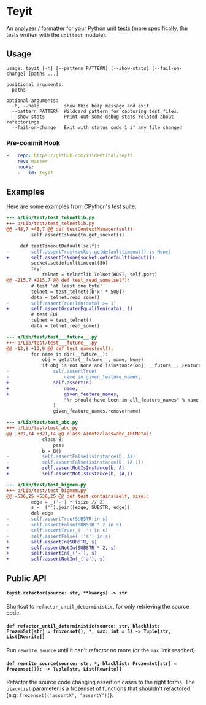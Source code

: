 # Teyit

An analyzer / formatter for your Python unit tests (more specifically, the tests written with the `unittest` module).

## Usage

```
usage: teyit [-h] [--pattern PATTERN] [--show-stats] [--fail-on-change] [paths ...]

positional arguments:
  paths

optional arguments:
  -h, --help         show this help message and exit
  --pattern PATTERN  Wildcard pattern for capturing test files.
  --show-stats       Print out some debug stats related about refactorings
  --fail-on-change   Exit with status code 1 if any file changed
```

### Pre-commit Hook

```yaml
-   repo: https://github.com/isidentical/teyit
    rev: master
    hooks:
    -   id: teyit
```

## Examples

Here are some examples from CPython's test suite:

```diff
--- a/Lib/test/test_telnetlib.py
+++ b/Lib/test/test_telnetlib.py
@@ -48,7 +48,7 @@ def testContextManager(self):
         self.assertIsNone(tn.get_socket())

     def testTimeoutDefault(self):
-        self.assertTrue(socket.getdefaulttimeout() is None)
+        self.assertIsNone(socket.getdefaulttimeout())
         socket.setdefaulttimeout(30)
         try:
             telnet = telnetlib.Telnet(HOST, self.port)
@@ -215,7 +215,7 @@ def test_read_some(self):
         # test 'at least one byte'
         telnet = test_telnet([b'x' * 500])
         data = telnet.read_some()
-        self.assertTrue(len(data) >= 1)
+        self.assertGreaterEqual(len(data), 1)
         # test EOF
         telnet = test_telnet()
         data = telnet.read_some()
```

```diff
--- a/Lib/test/test___future__.py
+++ b/Lib/test/test___future__.py
@@ -13,8 +13,9 @@ def test_names(self):
         for name in dir(__future__):
             obj = getattr(__future__, name, None)
             if obj is not None and isinstance(obj, __future__._Feature):
-                self.assertTrue(
-                    name in given_feature_names,
+                self.assertIn(
+                    name,
+                    given_feature_names,
                     "%r should have been in all_feature_names" % name
                 )
                 given_feature_names.remove(name)
```

```diff
--- a/Lib/test/test_abc.py
+++ b/Lib/test/test_abc.py
@@ -321,14 +321,14 @@ class A(metaclass=abc_ABCMeta):
             class B:
                 pass
             b = B()
-            self.assertFalse(isinstance(b, A))
-            self.assertFalse(isinstance(b, (A,)))
+            self.assertNotIsInstance(b, A)
+            self.assertNotIsInstance(b, (A,))
```

```diff
--- a/Lib/test/test_bigmem.py
+++ b/Lib/test/test_bigmem.py
@@ -536,25 +536,25 @@ def test_contains(self, size):
         edge = _('-') * (size // 2)
         s = _('').join([edge, SUBSTR, edge])
         del edge
-        self.assertTrue(SUBSTR in s)
-        self.assertFalse(SUBSTR * 2 in s)
-        self.assertTrue(_('-') in s)
-        self.assertFalse(_('a') in s)
+        self.assertIn(SUBSTR, s)
+        self.assertNotIn(SUBSTR * 2, s)
+        self.assertIn(_('-'), s)
+        self.assertNotIn(_('a'), s)
```

## Public API

#### `teyit.refactor(source: str, **kwargs) -> str`

Shortcut to `refactor_until_deterministic`, for only retrieving the source code.

#### `def refactor_until_deterministic(source: str, blacklist: FrozenSet[str] = frozenset(), *, max: int = 5) -> Tuple[str, List[Rewrite]]`

Run `rewrite_source` until it can't refactor no more (or the `max` limit reached).

#### `def rewrite_source(source: str, *, blacklist: FrozenSet[str] = frozenset()): -> Tuple[str, List[Rewrite]]`

Refactor the source code changing assertion cases to the right forms. The `blacklist` parameter is a frozenset of functions that shouldn't refactored (e.g: `frozenset(('assertX', 'assertY'))`).
